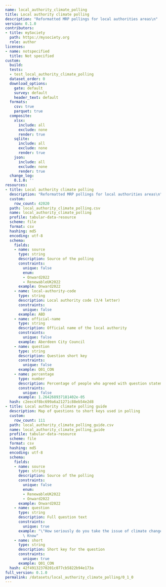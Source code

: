 ```yaml
---
name: local_authority_climate_polling
title: Local authority climate polling
description: "Reformatted MRP pollings for local authorities areas\n"
version: 0.1.0
contributors:
- title: mySociety
  path: https://mysociety.org
  role: author
licenses:
- name: notspecified
  title: Not specified
custom:
  build:
  tests:
  - test_local_authority_climate_polling
  dataset_order: 0
  download_options:
    gate: default
    survey: default
    header_text: default
  formats:
    csv: true
    parquet: true
  composite:
    xlsx:
      include: all
      exclude: none
      render: true
    sqlite:
      include: all
      exclude: none
      render: true
    json:
      include: all
      exclude: none
      render: true
  change_log:
    0.1.0: ''
resources:
- title: Local authority climate polling
  description: "Reformatted MRP pollings for local authorities areas\n"
  custom:
    row_count: 42020
  path: local_authority_climate_polling.csv
  name: local_authority_climate_polling
  profile: tabular-data-resource
  scheme: file
  format: csv
  hashing: md5
  encoding: utf-8
  schema:
    fields:
    - name: source
      type: string
      description: Source of the polling
      constraints:
        unique: false
        enum:
        - Onward2022
        - RenewableUK2022
      example: Onward2022
    - name: local-authority-code
      type: string
      description: Local authority code (3/4 letter)
      constraints:
        unique: false
      example: ABD
    - name: official-name
      type: string
      description: Official name of the local authority
      constraints:
        unique: false
      example: Aberdeen City Council
    - name: question
      type: string
      description: Question short key
      constraints:
        unique: false
      example: Q01_CON
    - name: percentage
      type: number
      description: Percentage of people who agreed with question statement
      constraints:
        unique: false
      example: 1.264268937181402e-05
  hash: c2eec4f8bc699a6a21271c88eb54e2d8
- title: Local authority climate polling guide
  description: Map of questions to short keys used in polling
  custom:
    row_count: 111
  path: local_authority_climate_polling_guide.csv
  name: local_authority_climate_polling_guide
  profile: tabular-data-resource
  scheme: file
  format: csv
  hashing: md5
  encoding: utf-8
  schema:
    fields:
    - name: source
      type: string
      description: Source of the polling
      constraints:
        unique: false
        enum:
        - RenewableUK2022
        - Onward2022
      example: Onward2022
    - name: question
      type: string
      description: Full question text
      constraints:
        unique: true
      example: "\"How seriously do you take the issue of climate change?\" -- Don't\
        \ Know"
    - name: short
      type: string
      description: Short key for the question
      constraints:
        unique: true
      example: Q01_CON
  hash: 42f49132370201c077cb5822b94e173a
full_version: 0.1.0
permalink: /datasets/local_authority_climate_polling/0_1_0
---
```

